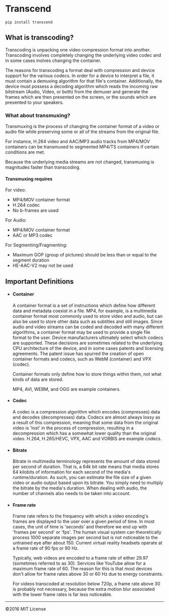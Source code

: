 # Transcend
`pip install transcend`


## What is transcoding?

Transcoding is unpacking one video compression format into another. Transcoding
involves completely changing the underlying video codec and in some cases
inolves changing the container.

The reasons for transcoding a format deal with compression and device support
for the various codecs. In order for a device to interpret a file, it must
contain a demuxing algorithm for that file's container. Additionally, the
device must possess a decoding algorithm which reads the incoming raw bitstream
(Audio, Video, or both) from the demuxer and generate the frames which are then
presented on the screen, or the sounds which are presented to your speakers.


### What about transmuxing?

Transmuxing is the process of changing the container format of a video or audio
file while preserving some or all of the streams from the original file.

For instance, H.264 video and AAC/MP3 audio tracks from MP4/MOV containers can
be transmuxed to segmented MP4/TS containers if certain conditions are met.

Because the underlying media streams are not changed, transmuxing is magnitudes
faster than transcoding.


#### Transmuxing requires

For video:
- MP4/MOV container format
- H.264 codec
- No b-frames are used

For Audio:
- MP4/MOV container format
- AAC or MP3 codec

For Segmenting/Fragmenting:
- Maximum GOP (group of pictures) should be less than or equal to the segment
  duration
- HE-AAC-V2 may not be used


## Important Definitions

* #### Container
  A container format is a set of instructions which define how different
  data and metadata coexist in a file. MP4, for example, is a multimedia
  container format most commonly used to store video and audio, but can also
  be used to store other data such as subtitles and still images. Since audio
  and video streams can be coded and decoded with many different algorithms,
  a container format may be used to provide a single file format
  to the user. Device manufacturers ultimately select which codecs are
  supported. These decisions are sometimes related to the underlying
  CPU architecture of the device, and in some cases patents and licensing
  agreements. The patent issue has spurred the creation of open container
  formats and codecs, such as WebM (container) and VPX (codec).

  Container formats only define how to store things within them, not what kinds
  of data are stored.

  MP4, AVI, WEBM, and OGG are example containers.

* #### Codec
  A codec is a compression algorithm which encodes (compresses)
  data and decodes (decompresses) data. Codecs are almost always lossy as
  a result of this compression, meaning that some data from the original video
  is 'lost' in the process of compression, resulting in a decompression which
  has a somewhat lower quality than the original video. H.264, H.265/HEVC, VPX,
  AAC and VORBIS are example codecs.

* #### Bitrate
  Bitrate in multimedia terminology represents the amount of data stored per
  second of duration. That is, a 64k bit rate means that media stores 64
  kilobits of information for each second of the media's runtime/duration. As
  such, you can estimate the file size of a given video or audio output based
  upon its bitrate. You simply need to multiply the bitrate by the media's
  duration. When dealing with audio, the number of channels also needs to be
  taken into account.

* #### Frame rate
  Frame rate refers to the frequency with which a video encoding's frames are
  displayed to the user over a given period of time. In most cases, the unit of
  time is 'seconds' and therefore we end up with 'frames per second' or 'fps'.
  The human visual system can theoretically process 1000 separate images per
  second but is not noticeable to the untrained eye after about 150. Current
  virtual reality headsets operate at a frame rate of 90 fps or 90 Hz.

  Typically, web videos are encoded to a frame rate of either 29.97
  (sometimes referred to as 30). Services like YouTube allow for a maximum
  frame rate of 60. The reason for this is that most devices don't allow for
  frame rates above 30 or 60 Hz due to energy constraints.

  For videos transcoded at resolution below 720p, a frame rate above 30 is
  probably not necessary, because the extra motion blur associated with the
  lower frame rates is far less noticeable.


-----------------
©2016 MIT License
